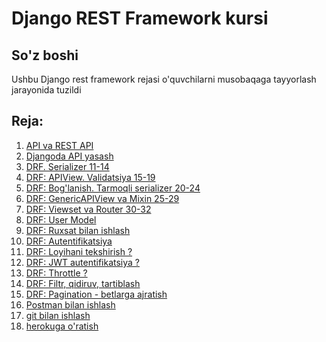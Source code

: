 # Django REST Framework kursi
## So'z boshi
Ushbu Django rest framework rejasi o'quvchilarni musobaqaga tayyorlash jarayonida tuzildi 
## Reja:

1. [API va REST API]()
2. [Djangoda API yasash]()
3. [DRF. Serializer 11-14]()
4. [DRF: APIView. Validatsiya 15-19]()
5. [DRF: Bog'lanish. Tarmoqli serializer 20-24]()
6. [DRF: GenericAPIView va Mixin 25-29]()
7. [DRF: Viewset va Router 30-32]()
8. [DRF: User Model]()
9. [DRF: Ruxsat bilan ishlash]()
10. [DRF: Autentifikatsiya]()
11. [DRF: Loyihani tekshirish ?]()
12. [DRF: JWT autentifikatsiya ?]()
13. [DRF: Throttle ?]()
14. [DRF: Filtr, qidiruv, tartiblash]()
15. [DRF: Pagination - betlarga ajratish]()
16. [Postman bilan ishlash]()
17. [git bilan ishlash]()
18. [herokuga o'ratish]()